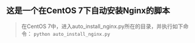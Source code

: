 ## 这是一个在CentOS 7下自动安装Nginx的脚本
>在CentOS 7中，进入auto_install_nginx.py所在的目录，并执行如下命令：
>```python auto_install_nginx.py```
